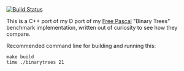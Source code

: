 [![Build Status](https://travis-ci.com/binarytrees/binarytreesbenchmarkcpp.svg?branch=master)](https://travis-ci.com/binarytrees/binarytreesbenchmarkcpp)

This is a C++ port of my D port of my [Free Pascal](https://benchmarksgame-team.pages.debian.net/benchmarksgame/program/binarytrees-fpascal-7.html) "Binary Trees" benchmark implementation, written out of curiosity to see how they compare.

Recommended command line for building and running this:

```
make build
time ./binarytrees 21
```
